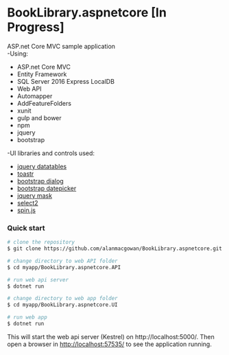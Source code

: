 
# BookLibrary.aspnetcore [In Progress]
ASP.net Core MVC sample application<br/>
-Using:<br/>
* ASP.net Core MVC
* Entity Framework
* SQL Server 2016 Express LocalDB
* Web API
* Automapper
* AddFeatureFolders
* xunit
* gulp and bower
* npm
* jquery
* bootstrap

-UI libraries and controls used:<br/>
* [jquery datatables](https://github.com/DataTables/DataTables)
* [toastr](https://github.com/CodeSeven/toastr)
* [bootstrap dialog](https://github.com/nakupanda/bootstrap3-dialog)
* [bootstrap datepicker](https://github.com/uxsolutions/bootstrap-datepicker)
* [jquery mask](https://github.com/igorescobar/jQuery-Mask-Plugin)
* [select2](https://github.com/select2/select2)
* [spin.js](https://github.com/fgnass/spin.js/)

### Quick start

```bash
# clone the repository
$ git clone https://github.com/alanmacgowan/BookLibrary.aspnetcore.git myapp

# change directory to web API folder
$ cd myapp/BookLibrary.aspnetcore.API

# run web api server
$ dotnet run

# change directory to web app folder
$ cd myapp/BookLibrary.aspnetcore.UI

# run web app
$ dotnet run

```

This will start the web api server (Kestrel) on http://localhost:5000/.
Then open a browser in [http://localhost:57535/](http://localhost:57535/]) to see the application running. 


